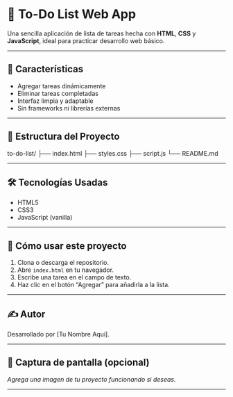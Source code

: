 # 📝 To-Do List Web App

Una sencilla aplicación de lista de tareas hecha con **HTML**, **CSS** y **JavaScript**, ideal para practicar desarrollo web básico.

---

## 🚀 Características

- Agregar tareas dinámicamente
- Eliminar tareas completadas
- Interfaz limpia y adaptable
- Sin frameworks ni librerías externas

---

## 📁 Estructura del Proyecto

to-do-list/
├── index.html
├── styles.css
├── script.js
└── README.md


---

## 🛠️ Tecnologías Usadas

- HTML5
- CSS3
- JavaScript (vanilla)

---

## 🧠 Cómo usar este proyecto

1. Clona o descarga el repositorio.
2. Abre `index.html` en tu navegador.
3. Escribe una tarea en el campo de texto.
4. Haz clic en el botón “Agregar” para añadirla a la lista.

---

## ✍️ Autor

Desarrollado por [Tu Nombre Aquí].

---

## 📸 Captura de pantalla (opcional)

_Agrega una imagen de tu proyecto funcionando si deseas._

---